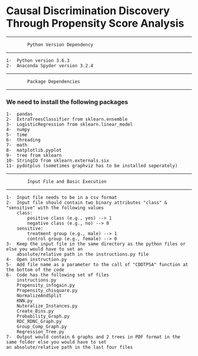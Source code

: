 # Causal Discrimination Discovery Through Propensity Score Analysis

________________________________________________________________

			Python Version Dependency
________________________________________________________________

	1-  Python version 3.6.3
	2-  Anaconda Spyder version 3.2.4  

________________________________________________________________

			Package Dependencies
________________________________________________________________

### We need to install the following packages

	1-  pandas
	2-  ExtraTreesClassifier from sklearn.ensemble
	3-  LogisticRegression from sklearn.linear_model
	4-  numpy
	5-  time
	6-  threading
	7-  math
	8-  matplotlib.pyplot
	9-  tree from sklearn
	10- StringIO from sklearn.externals.six
	11- pydotplus (sometimes graphviz has to be installed seperately)

_________________________________________________________________

			Input File and Basic Execution
_________________________________________________________________

	1-  Input file needs to be in a csv format
	2-  Input file should contain two binary attributes "class" & "sensitive" with the following values
	    class:
	    	positive class (e.g., yes) --> 1
	    	negative class (e.g., no) --> 0
	    sensitive:
	    	treatment group (e.g., male) --> 1
	    	control group (e.g., female) --> 0
	3-  Keep the input file in the same directory as the python files or else you would have to set an 
		absolute/relative path in the instructions.py file
	4-  Open instruction.py
	5-  Add file name as a parameter to the call of "CDDTPSA" function at the bottom of the code
	6-  Code has the following set of files
		instructions.py
		Propensity_infogain.py
		Propensity_chisquare.py
		NormalizeAndSplit
		KNN.py
		Nuteralize_Instances.py
		Create_Bins.py
		Probability_Graph.py
		RDC_RDNC_Graph.py
		Group_Comp_Graph.py
		Regression_Tree.py
	7-  Output would contain 6 graphs and 2 trees in PDF format in the same folder else you would have to set 
	an absolute/relative path in the last four files

